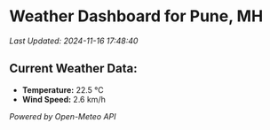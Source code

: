 
# Weather Dashboard for Pune, MH

_Last Updated: 2024-11-16 17:48:40_

## Current Weather Data:
- **Temperature:** 22.5 °C
- **Wind Speed:** 2.6 km/h

*Powered by Open-Meteo API*
